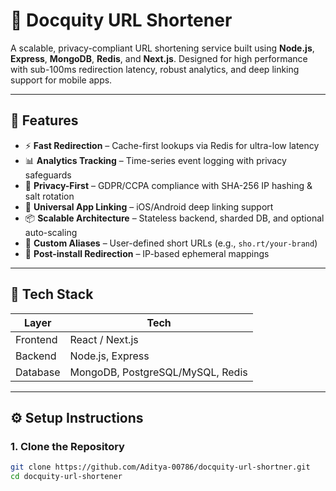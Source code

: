 # 🔗 Docquity URL Shortener

A scalable, privacy-compliant URL shortening service built using **Node.js**, **Express**, **MongoDB**, **Redis**, and **Next.js**. Designed for high performance with sub-100ms redirection latency, robust analytics, and deep linking support for mobile apps.

---

## 🚀 Features

- ⚡ **Fast Redirection** – Cache-first lookups via Redis for ultra-low latency
- 📊 **Analytics Tracking** – Time-series event logging with privacy safeguards
- 🔐 **Privacy-First** – GDPR/CCPA compliance with SHA-256 IP hashing & salt rotation
- 📱 **Universal App Linking** – iOS/Android deep linking support
- 📦 **Scalable Architecture** – Stateless backend, sharded DB, and optional auto-scaling
- 🧩 **Custom Aliases** – User-defined short URLs (e.g., `sho.rt/your-brand`)
- 🔁 **Post-install Redirection** – IP-based ephemeral mappings

---

## 🧱 Tech Stack

| Layer     | Tech                                |
|-----------|-------------------------------------|
| Frontend  | React / Next.js                     |
| Backend   | Node.js, Express                    |
| Database  | MongoDB, PostgreSQL/MySQL, Redis    |

---

## ⚙️ Setup Instructions

### 1. Clone the Repository

```bash
git clone https://github.com/Aditya-00786/docquity-url-shortner.git
cd docquity-url-shortener